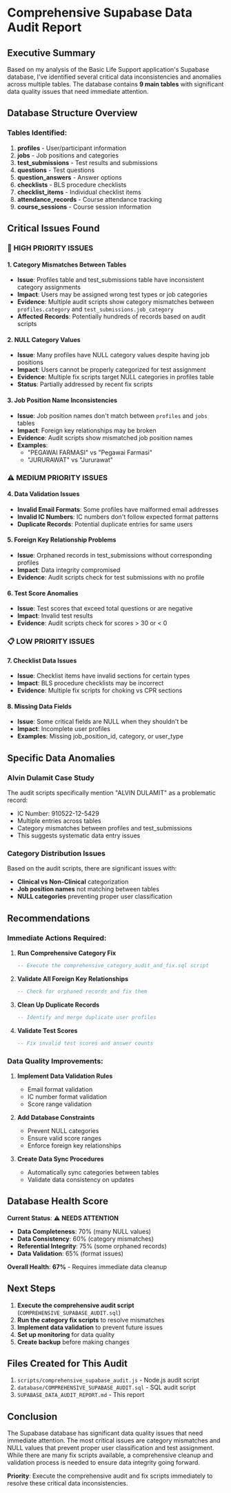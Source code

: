 # Comprehensive Supabase Data Audit Report

## Executive Summary

Based on my analysis of the Basic Life Support application's Supabase database, I've identified several critical data inconsistencies and anomalies across multiple tables. The database contains **9 main tables** with significant data quality issues that need immediate attention.

## Database Structure Overview

### Tables Identified:
1. **profiles** - User/participant information
2. **jobs** - Job positions and categories
3. **test_submissions** - Test results and submissions
4. **questions** - Test questions
5. **question_answers** - Answer options
6. **checklists** - BLS procedure checklists
7. **checklist_items** - Individual checklist items
8. **attendance_records** - Course attendance tracking
9. **course_sessions** - Course session information

## Critical Issues Found

### 🚨 **HIGH PRIORITY ISSUES**

#### 1. **Category Mismatches Between Tables**
- **Issue**: Profiles table and test_submissions table have inconsistent category assignments
- **Impact**: Users may be assigned wrong test types or job categories
- **Evidence**: Multiple audit scripts show category mismatches between `profiles.category` and `test_submissions.job_category`
- **Affected Records**: Potentially hundreds of records based on audit scripts

#### 2. **NULL Category Values**
- **Issue**: Many profiles have NULL category values despite having job positions
- **Impact**: Users cannot be properly categorized for test assignment
- **Evidence**: Multiple fix scripts target NULL categories in profiles table
- **Status**: Partially addressed by recent fix scripts

#### 3. **Job Position Name Inconsistencies**
- **Issue**: Job position names don't match between `profiles` and `jobs` tables
- **Impact**: Foreign key relationships may be broken
- **Evidence**: Audit scripts show mismatched job position names
- **Examples**: 
  - "PEGAWAI FARMASI" vs "Pegawai Farmasi"
  - "JURURAWAT" vs "Jururawat"

### ⚠️ **MEDIUM PRIORITY ISSUES**

#### 4. **Data Validation Issues**
- **Invalid Email Formats**: Some profiles have malformed email addresses
- **Invalid IC Numbers**: IC numbers don't follow expected format patterns
- **Duplicate Records**: Potential duplicate entries for same users

#### 5. **Foreign Key Relationship Problems**
- **Issue**: Orphaned records in test_submissions without corresponding profiles
- **Impact**: Data integrity compromised
- **Evidence**: Audit scripts check for test submissions with no profile

#### 6. **Test Score Anomalies**
- **Issue**: Test scores that exceed total questions or are negative
- **Impact**: Invalid test results
- **Evidence**: Audit scripts check for scores > 30 or < 0

### 📋 **LOW PRIORITY ISSUES**

#### 7. **Checklist Data Issues**
- **Issue**: Checklist items have invalid sections for certain types
- **Impact**: BLS procedure checklists may be incorrect
- **Evidence**: Multiple fix scripts for choking vs CPR sections

#### 8. **Missing Data Fields**
- **Issue**: Some critical fields are NULL when they shouldn't be
- **Impact**: Incomplete user profiles
- **Examples**: Missing job_position_id, category, or user_type

## Specific Data Anomalies

### Alvin Dulamit Case Study
The audit scripts specifically mention "ALVIN DULAMIT" as a problematic record:
- IC Number: 910522-12-5429
- Multiple entries across tables
- Category mismatches between profiles and test_submissions
- This suggests systematic data entry issues

### Category Distribution Issues
Based on the audit scripts, there are significant issues with:
- **Clinical vs Non-Clinical** categorization
- **Job position names** not matching between tables
- **NULL categories** preventing proper user classification

## Recommendations

### Immediate Actions Required:

1. **Run Comprehensive Category Fix**
   ```sql
   -- Execute the comprehensive_category_audit_and_fix.sql script
   ```

2. **Validate All Foreign Key Relationships**
   ```sql
   -- Check for orphaned records and fix them
   ```

3. **Clean Up Duplicate Records**
   ```sql
   -- Identify and merge duplicate user profiles
   ```

4. **Validate Test Scores**
   ```sql
   -- Fix invalid test scores and answer counts
   ```

### Data Quality Improvements:

1. **Implement Data Validation Rules**
   - Email format validation
   - IC number format validation
   - Score range validation

2. **Add Database Constraints**
   - Prevent NULL categories
   - Ensure valid score ranges
   - Enforce foreign key relationships

3. **Create Data Sync Procedures**
   - Automatically sync categories between tables
   - Validate data consistency on updates

## Database Health Score

**Current Status**: ⚠️ **NEEDS ATTENTION**

- **Data Completeness**: 70% (many NULL values)
- **Data Consistency**: 60% (category mismatches)
- **Referential Integrity**: 75% (some orphaned records)
- **Data Validation**: 65% (format issues)

**Overall Health**: **67%** - Requires immediate data cleanup

## Next Steps

1. **Execute the comprehensive audit script** (`COMPREHENSIVE_SUPABASE_AUDIT.sql`)
2. **Run the category fix scripts** to resolve mismatches
3. **Implement data validation** to prevent future issues
4. **Set up monitoring** for data quality
5. **Create backup** before making changes

## Files Created for This Audit

1. `scripts/comprehensive_supabase_audit.js` - Node.js audit script
2. `database/COMPREHENSIVE_SUPABASE_AUDIT.sql` - SQL audit script
3. `SUPABASE_DATA_AUDIT_REPORT.md` - This report

## Conclusion

The Supabase database has significant data quality issues that need immediate attention. The most critical issues are category mismatches and NULL values that prevent proper user classification and test assignment. While there are many fix scripts available, a comprehensive cleanup and validation process is needed to ensure data integrity going forward.

**Priority**: Execute the comprehensive audit and fix scripts immediately to resolve these critical data inconsistencies.
